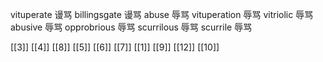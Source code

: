 




vituperate 谩骂
billingsgate 谩骂
abuse 辱骂
vituperation 辱骂
vitriolic 辱骂
abusive 辱骂
opprobrious 辱骂
scurrilous 辱骂
scurrile 辱骂

[[3]]
[[4]]
[[8]]
[[5]]
[[6]]
[[7]]
[[1]]
[[9]]
[[12]]
[[10]]